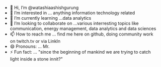 - 👋 Hi, I’m @watashiaashishgurung
- 👀 I’m interested in ... anything information technology related
- 🌱 I’m currently learning ...data analytics
- 💞️ I’m looking to collaborate on ...various interresting topics like communication, energy management, data analytics and data sciences
- 📫 How to reach me ... find me here on github, doing community work on twitch.tv or via LinkIn 
- 😄 Pronouns: ... Mr.
- ⚡ Fun fact: ... "since the beginning of mankind we are trying to catch light inside a stone innit?"

<!---
watashiaashishgurung/watashiaashishgurung is a ✨ special ✨ repository because its `README.md` (this file) appears on your GitHub profile.
You can click the Preview link to take a look at your changes.
--->
